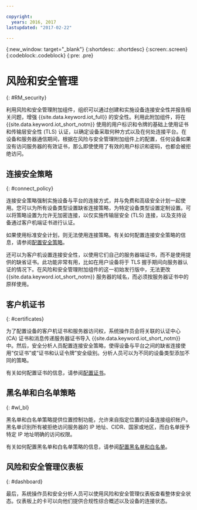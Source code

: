 ```yaml
---

copyright:
  years: 2016, 2017
lastupdated: "2017-02-22"

---
```


{:new_window: target="\_blank"}
{:shortdesc: .shortdesc}
{:screen:.screen}
{:codeblock:.codeblock}
{:pre: .pre}

# 风险和安全管理
{: #RM_security}

利用风险和安全管理附加组件，组织可以通过创建和实施设备连接安全性并报告相关问题，增强 {{site.data.keyword.iot_full}} 的安全性。利用此附加组件，将在 {{site.data.keyword.iot_short_notm}} 使用的用户标识和令牌的基础上使用证书和传输层安全性 (TLS) 认证，以确定设备采取何种方式以及在何处连接平台。在设备和服务器通信期间，根据在风险与安全管理附加组件上的配置，任何设备如果没有访问服务器的有效证书，那么即使使用了有效的用户标识和密码，也都会被拒绝访问。

## 连接安全策略
{: #connect_policy}

连接安全策略强制实施设备与平台的连接方式，并与免费和高级安全计划一起使用。您可以为所有设备类型设置缺省连接策略，为特定设备类型设置定制设置。可以将策略设置为允许无加密连接，以仅实施传输层安全 (TLS) 连接，以及支持设备通过客户机端证书进行认证。

如果使用标准安全计划，则无法使用连接策略。有关如何配置连接安全策略的信息，请参阅[配置安全策略](set_up_policies.html)。

还可以为客户机设置连接安全性，以使用它们自己的服务器端证书，而不是使用提供的缺省证书。此功能非常有用，比如在用户设备将于 TLS 握手期间向服务器认证的情况下。在风险和安全管理附加组件的这一初始发行版中，无法更改 {{site.data.keyword.iot_short_notm}} 服务器的域名，而必须按服务器证书中的原样使用。



## 客户机证书
{: #certificates}

为了配置设备的客户机证书和服务器访问权，系统操作员会将关联的认证中心 (CA) 证书和消息传递服务器证书导入 {{site.data.keyword.iot_short_notm}} 中。然后，安全分析人员配置连接安全策略，使得设备与平台之间的缺省连接使用“仅证书”或“证书和认证令牌”安全级别。分析人员可以为不同的设备类型添加不同的策略。

有关如何配置证书的信息，请参阅[配置证书](set_up_certificates.html)。

## 黑名单和白名单策略
{: #wl_bl}

黑名单和白名单策略提供位置控制功能，允许来自指定位置的设备连接组织帐户。黑名单识别所有被拒绝访问服务器的 IP 地址、CIDR、国家或地区，而白名单授予特定 IP 地址明确的访问权限。

有关如何配置黑名单和白名单策略的信息，请参阅[配置黑名单和白名单](set_up_policies.html#config_black_white)。

## 风险和安全管理仪表板
{: #dashboard}

最后，系统操作员和安全分析人员可以使用风险和安全管理仪表板查看整体安全状态。仪表板上的卡可以向他们提供合规性综合概述以及设备的连接状态。
